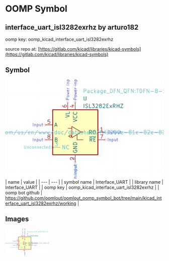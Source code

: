 # OOMP Symbol  
## interface_uart_isl3282exrhz  by arturo182  
  
oomp key: oomp_kicad_interface_uart_isl3282exrhz  
  
source repo at: [https://gitlab.com/kicad/libraries/kicad-symbols](https://gitlab.com/kicad/libraries/kicad-symbols)  
## Symbol  
  
[![working.png](working_600.png)](working.png)  
| name | value | 
| --- | --- | 
| symbol name | Interface_UART | 
| library name | Interface_UART | 
| oomp key | oomp_kicad_interface_uart_isl3282exrhz | 
| oomp bot github | https://github.com/oomlout/oomlout_oomp_symbol_bot/tree/main/kicad_interface_uart_isl3282exrhz/working | 
## Images  
  
[![working.png](working_140.png)](working.png)  
